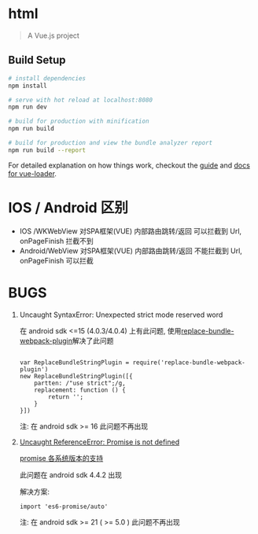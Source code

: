 # html

> A Vue.js project

## Build Setup

``` bash
# install dependencies
npm install

# serve with hot reload at localhost:8080
npm run dev

# build for production with minification
npm run build

# build for production and view the bundle analyzer report
npm run build --report
```

For detailed explanation on how things work, checkout the [guide](http://vuejs-templates.github.io/webpack/) and [docs for vue-loader](http://vuejs.github.io/vue-loader).

# IOS / Android 区别

* IOS    /WKWebView 对SPA框架(VUE) 内部路由跳转/返回 可以拦截到 Url, onPageFinish 拦截不到
* Android/WebView   对SPA框架(VUE) 内部路由跳转/返回 不能拦截到 Url, onPageFinish 可以拦截

# BUGS

1) Uncaught SyntaxError: Unexpected strict mode reserved word
    
    在 android sdk <=15 (4.0.3/4.0.4)  上有此问题, 使用[replace-bundle-webpack-plugin](https://github.com/kimhou/replace-bundle-webpack-plugin)解决了此问题
    
    ```
    
    var ReplaceBundleStringPlugin = require('replace-bundle-webpack-plugin')
    new ReplaceBundleStringPlugin([{
        partten: /"use strict";/g,
        replacement: function () {
            return '';
        }
    }])
    ```
    
    注: 在 android sdk >= 16 此问题不再出现

2) [Uncaught ReferenceError: Promise is not defined](https://github.com/axios/axios/issues/188)
    
    [promise 各系统版本的支持](http://caniuse.com/#search=promise)
    
    此问题在 android sdk 4.4.2 出现
    
    解决方案:
    ```
    import 'es6-promise/auto'
    ```
    
    注: 在 android sdk >= 21 ( >= 5.0 ) 此问题不再出现
